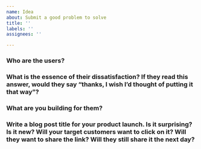 ```yaml
---
name: Idea
about: Submit a good problem to solve
title: ''
labels: ''
assignees: ''

---
```


### Who are the users?
<!-- <= 70 chars -->

### What is the essence of their dissatisfaction? If they read this answer, would they say “thanks, I wish I’d thought of putting it that way”?
<!-- <= 240 chars -->

### What are you building for them?
<!-- <= 70 chars -->


### Write a blog post title for your product launch. Is it surprising? Is it new? Will your target customers want to click on it? Will they want to share the link? Will they still share it the next day?
